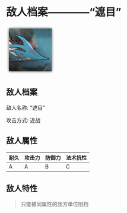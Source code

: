# 敌人档案————“遮目”

![“遮目”](./eneIcons/“遮目”.png)

## 敌人档案

敌人名称: “遮目”

攻击方式: 近战

## 敌人属性

| 耐久      | 攻击力  | 防御力 | 法术抗性 |
|---------|------|-----|------|
| A | A | B | C |

## 敌人特性
> 只能被同属性的我方单位阻挡
